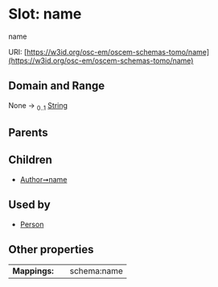 
# Slot: name

name

URI: [https://w3id.org/osc-em/oscem-schemas-tomo/name](https://w3id.org/osc-em/oscem-schemas-tomo/name)


## Domain and Range

None &#8594;  <sub>0..1</sub> [String](types/String.md)

## Parents


## Children

 *  [Author➞name](Author_name.md)

## Used by

 * [Person](Person.md)

## Other properties

|  |  |  |
| --- | --- | --- |
| **Mappings:** | | schema:name |